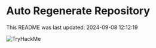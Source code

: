 # Auto Regenerate Repository

This README was last updated: 2024-09-08 12:12:19

 ![TryHackMe](https://tryhackme.com/badge/533634)